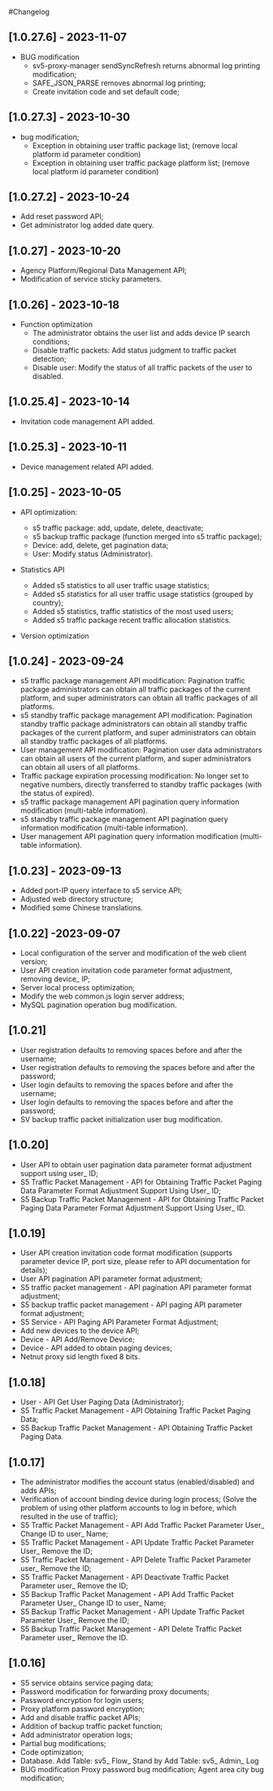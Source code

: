 #Changelog
## [1.0.27.6] - 2023-11-07
- BUG modification
  - sv5-proxy-manager sendSyncRefresh returns abnormal log printing modification;
   - SAFE_JSON_PARSE removes abnormal log printing;
   - Create invitation code and set default code;

## [1.0.27.3] - 2023-10-30
- bug modification;
   - Exception in obtaining user traffic package list; (remove local platform id parameter condition)
   - Exception in obtaining user traffic package platform list; (remove local platform id parameter condition)

## [1.0.27.2] - 2023-10-24
- Add reset password API;
- Get administrator log added date query.

## [1.0.27] - 2023-10-20
- Agency Platform/Regional Data Management API;
- Modification of service sticky parameters.

## [1.0.26] - 2023-10-18
- Function optimization
  - The administrator obtains the user list and adds device IP search conditions;
  - Disable traffic packets: Add status judgment to traffic packet detection;
  - Disable user: Modify the status of all traffic packets of the user to disabled.

## [1.0.25.4] - 2023-10-14
- Invitation code management API added.

## [1.0.25.3] - 2023-10-11
- Device management related API added.

## [1.0.25] - 2023-10-05
- API optimization:
   - s5 traffic package: add, update, delete, deactivate;
   - s5 backup traffic package (function merged into s5 traffic package);
   - Device: add, delete, get pagination data;
   - User: Modify status (Administrator).

- Statistics API
   - Added s5 statistics to all user traffic usage statistics;
   - Added s5 statistics for all user traffic usage statistics (grouped by country);
   - Added s5 statistics, traffic statistics of the most used users;
   - Added s5 traffic package recent traffic allocation statistics.

- Version optimization

## [1.0.24] - 2023-09-24
- s5 traffic package management API modification: Pagination traffic package administrators can obtain all traffic packages of the current platform, and super administrators can obtain all traffic packages of all platforms.
- s5 standby traffic package management API modification: Pagination standby traffic package administrators can obtain all standby traffic packages of the current platform, and super administrators can obtain all standby traffic packages of all platforms.
- User management API modification: Pagination user data administrators can obtain all users of the current platform, and super administrators can obtain all users of all platforms.
- Traffic package expiration processing modification: No longer set to negative numbers, directly transferred to standby traffic packages (with the status of expired).
- s5 traffic package management API pagination query information modification (multi-table information).
- s5 standby traffic package management API pagination query information modification (multi-table information).
- User management API pagination query information modification (multi-table information).

## [1.0.23] - 2023-09-13
- Added port-IP query interface to s5 service API;
- Adjusted web directory structure;
- Modified some Chinese translations.

## [1.0.22] -2023-09-07
- Local configuration of the server and modification of the web client version;
- User API creation invitation code parameter format adjustment, removing device_ IP;
- Server local process optimization;
- Modify the web common.js login server address;
- MySQL pagination operation bug modification.

## [1.0.21]
- User registration defaults to removing spaces before and after the username;
- User registration defaults to removing the spaces before and after the password;
- User login defaults to removing the spaces before and after the username;
- User login defaults to removing the spaces before and after the password;
- SV backup traffic packet initialization user bug modification.

## [1.0.20]
- User API to obtain user pagination data parameter format adjustment support using user_ ID;
- S5 Traffic Packet Management - API for Obtaining Traffic Packet Paging Data Parameter Format Adjustment Support Using User_ ID;
- S5 Backup Traffic Packet Management - API for Obtaining Traffic Packet Paging Data Parameter Format Adjustment Support Using User_ ID.

## [1.0.19]
- User API creation invitation code format modification (supports parameter device IP, port size, please refer to API documentation for details);
- User API pagination API parameter format adjustment;
- S5 traffic packet management - API pagination API parameter format adjustment;
- S5 backup traffic packet management - API paging API parameter format adjustment;
- S5 Service - API Paging API Parameter Format Adjustment;
- Add new devices to the device API;
- Device - API Add/Remove Device;
- Device - API added to obtain paging devices;
- Netnut proxy sid length fixed 8 bits.

## [1.0.18]
- User - API Get User Paging Data (Administrator);
- S5 Traffic Packet Management - API Obtaining Traffic Packet Paging Data;
- S5 Backup Traffic Packet Management - API Obtaining Traffic Packet Paging Data.

## [1.0.17]
- The administrator modifies the account status (enabled/disabled) and adds APIs;
- Verification of account binding device during login process; (Solve the problem of using other platform accounts to log in before, which resulted in the use of traffic);
- S5 Traffic Packet Management - API Add Traffic Packet Parameter User_ Change ID to user_ Name;
- S5 Traffic Packet Management - API Update Traffic Packet Parameter User_ Remove the ID;
- S5 Traffic Packet Management - API Delete Traffic Packet Parameter user_ Remove the ID;
- S5 Traffic Packet Management - API Deactivate Traffic Packet Parameter user_ Remove the ID;
- S5 Backup Traffic Packet Management - API Add Traffic Packet Parameter User_ Change ID to user_ Name;
- S5 Backup Traffic Packet Management - API Update Traffic Packet Parameter User_ Remove the ID;
- S5 Backup Traffic Packet Management - API Delete Traffic Packet Parameter user_ Remove the ID.

## [1.0.16]
- S5 service obtains service paging data;
- Password modification for forwarding proxy documents;
- Password encryption for login users;
- Proxy platform password encryption;
- Add and disable traffic packet APIs;
- Addition of backup traffic packet function;
- Add administrator operation logs;
- Partial bug modifications;
- Code optimization;
- Database.
Add Table: sv5_ Flow_ Stand by
Add Table: sv5_ Admin_ Log
- BUG modification
Proxy password bug modification;
Agent area city bug modification;

